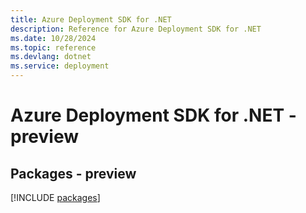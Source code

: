 ```yaml
---
title: Azure Deployment SDK for .NET
description: Reference for Azure Deployment SDK for .NET
ms.date: 10/28/2024
ms.topic: reference
ms.devlang: dotnet
ms.service: deployment
---
```

# Azure Deployment SDK for .NET - preview
## Packages - preview
[!INCLUDE [packages](deployment-index.md)]